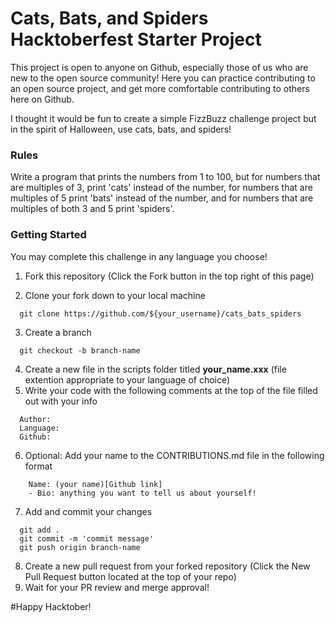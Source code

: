 
# Cats, Bats, and Spiders Hacktoberfest Starter Project

This project is open to anyone on Github, especially those of us who are new to the open source community! Here you can practice contributing to an open source project, and get more comfortable contributing to others here on Github. 

I thought it would be fun to create a simple FizzBuzz challenge project but in the spirit of Halloween, use cats, bats, and spiders!

### Rules 
Write a program that prints the numbers from 1 to 100, but for numbers that are multiples of 3, print 'cats' instead of the number, for numbers that are multiples of 5 print 'bats' instead of the number, and for numbers that are multiples of both 3 and 5 print 'spiders'.

### Getting Started
You may complete this challenge in any language you choose! 

1. Fork this repository (Click the Fork button in the top right of this page)

2. Clone your fork down to your local machine
```
  git clone https://github.com/${your_username}/cats_bats_spiders
```
3. Create a branch
```
  git checkout -b branch-name
```
4. Create a new file in the scripts folder titled **your_name.xxx** (file extention appropriate to your language of choice)
5. Write your code with the following comments at the top of the file filled out with your info
```
  Author:
  Language:
  Github:
```

6. Optional: Add your name to the CONTRIBUTIONS.md file in the following format
```
    Name: (your name)[Github link]
    - Bio: anything you want to tell us about yourself!
```
7. Add and commit your changes
```
  git add .
  git commit -m 'commit message'
  git push origin branch-name
```
8. Create a new pull request from your forked repository (Click the New Pull Request button located at the top of your repo)
9. Wait for your PR review and merge approval!


#Happy Hacktober!
